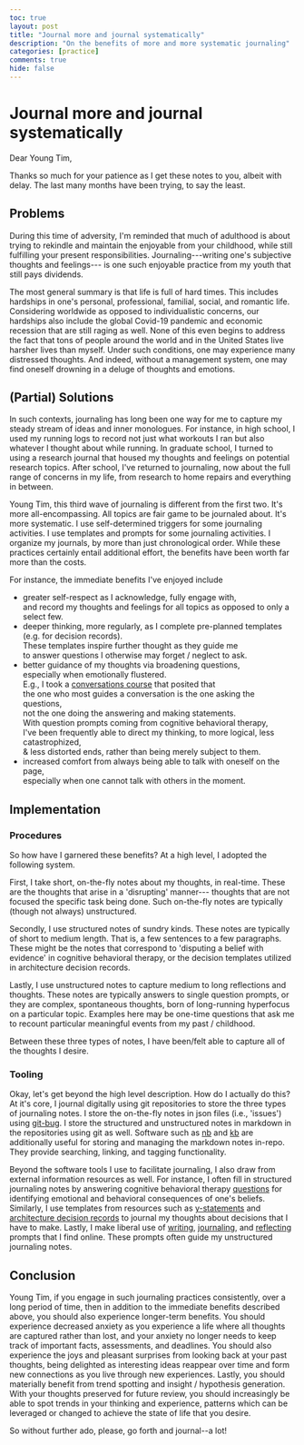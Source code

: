 ```yaml
---
toc: true
layout: post
title: "Journal more and journal systematically"
description: "On the benefits of more and more systematic journaling"
categories: [practice]
comments: true
hide: false
---
```

# Journal more and journal systematically

<!-- ## Outline

- problem:
  Life is full of hard times (in personal life, at wok, with family, etc.),
  a global pandemic is raging,
  and I have a rough childhood that needs addressing.
  Under such conditions I have many thoughts,
  and a systematic journaling habit is needed,
  and I need to make daily use of it to crystallize and capture my thoughts for
  refinement and addressing.
- context:
  longtime journaling since high school.
  running log + record of thoughts while running.
  transitioned into simply journaling about particular important topic matters:
  research, exercise,
- beneficial change: (strategy) adopting a colorful journaling system
- immediate benefits
- implementation:
  - on-the-fly thoughts in real-time
  - structured notes (short to medium) of sundry kinds
  - unstructured / non-standardly-structured (medium to long)
    reflections & thoughts
- tactics:
  - git (version control) + tooling (journaling niceties):
    - git-bug
    - nb
    - kb
  - sources of structure:
    - emotion prompts
      (to be filled in during the "C" of ABCDs of Cognitive Behavioral Therapy.)
      - https://www.therapistaid.com/therapy-worksheets/emotions/none
      - https://www.psychpoint.com/mental-health/worksheets/emotions-worksheets/
      - https://positivepsychology.com/emotion-wheel/
    - document [templates](https://timothyb0912.github.io/templates/)
    - writing/journaling/reflecting prompts
      - https://rendezvousmag.com/what-is-journaling/
      - https://lonerwolf.com/journaling/
      - https://www.verywellmind.com/the-benefits-of-journaling-for-stress-management-3144611
- long term benefits:
  - mental trend spotting -> insight / hypothesis generation
  - decreased anxiety in the present
    as thoughts are captured rather than lost
  - helpful reminders from past thoughts -->

Dear Young Tim,

Thanks so much for your patience as I get these notes to you,
albeit with delay.
The last many months have been trying, to say the least.

## Problems
During this time of adversity,
I'm reminded that much of adulthood is about trying to
rekindle and maintain the enjoyable from your childhood,
while still fulfilling your present responsibilities.
Journaling---writing one's subjective thoughts and feelings---
is one such enjoyable practice from my youth that still pays dividends.

The most general summary is that life is full of hard times.
This includes hardships in one's
personal, professional, familial, social, and romantic life.
Considering worldwide as opposed to individualistic concerns,
our hardships also include the global Covid-19 pandemic and
economic recession that are still raging as well.
None of this even begins to address the fact that
tons of people around the world and in the United States
live harsher lives than myself.
Under such conditions, one may experience many distressed thoughts.
And indeed, without a management system, one may find oneself
drowning in a deluge of thoughts and emotions.


## (Partial) Solutions
In such contexts,
journaling has long been one way for me to capture my steady
stream of ideas and inner monologues.
For instance, in high school,
I used my running logs to record not just what workouts I ran
but also whatever I thought about while running.
In graduate school, I turned to using a research journal that
housed my thoughts and feelings on potential research topics.
After school, I've returned to journaling,
now about the full range of concerns in my life,
from research to home repairs and everything in between.

Young Tim,
this third wave of journaling is different from the first two.
It's more all-encompassing.
All topics are fair game to be journaled about.
It's more systematic.
I use self-determined triggers for some journaling activities.
I use templates and prompts for some journaling activities.
I organize my journals, by more than just chronological order.
While these practices certainly entail additional effort,
the benefits have been worth far more than the costs.

For instance, the immediate benefits I've enjoyed include
- greater self-respect as I acknowledge, fully engage with,  
  and record my thoughts and feelings for all topics
  as opposed to only a select few.
- deeper thinking, more regularly, as I complete
  pre-planned templates (e.g. for decision records).  
  These templates inspire further thought as they guide me  
  to answer questions I otherwise may forget / neglect to ask.
- better guidance of my thoughts via broadening questions,  
  especially when emotionally flustered.  
  E.g., I took a [conversations course](https://www.udemy.com/course/build-better-relationships/) that posited that  
  the one who most guides a conversation is
  the one asking the questions,  
  not the one doing the answering and making statements.  
  With question prompts coming from
  cognitive behavioral therapy,  
  I've been frequently able to direct my thinking,
  to more logical, less catastrophized,  
  & less distorted ends,
  rather than being merely subject to them.
- increased comfort from always being able to talk with oneself
  on the page,  
  especially when one cannot talk with others in the moment.


## Implementation

### Procedures
So how have I garnered these benefits?
At a high level, I adopted the following system.

First, I take short, on-the-fly notes about my thoughts,
in real-time.
These are the thoughts that arise in a 'disrupting' manner---
thoughts that are not focused the specific task being done.
Such on-the-fly notes are typically (though not always)
unstructured.

Secondly, I use structured notes of sundry kinds.
These notes are typically of short to medium length.
That is, a few sentences to a few paragraphs.
These might be the notes that correspond to
'disputing a belief with evidence'
in cognitive behavioral therapy,
or the decision templates utilized in
architecture decision records.

Lastly, I use unstructured notes
to capture medium to long reflections and thoughts.
These notes are typically answers to single question prompts,
or they are complex, spontaneous thoughts,
born of long-running hyperfocus on a particular topic.
Examples here may be one-time questions that ask me to
recount particular meaningful events from my past / childhood.

Between these three types of notes,
I have been/felt able to capture all of the thoughts I desire.


### Tooling
Okay, let's get beyond the high level description.
How do I actually do this?
At it's core, I journal digitally using git repositories to
store the three types of journaling notes.
I store the on-the-fly notes in json files (i.e., 'issues')
using [git-bug](https://github.com/MichaelMure/git-bug).
I store the structured and unstructured notes in markdown in
the repositories using git as well.
Software such as [nb](https://xwmx.github.io/nb/) and
[kb](https://github.com/gnebbia/kb) are additionally useful
for storing and managing the markdown notes in-repo.
They provide searching, linking, and tagging functionality.

Beyond the software tools I use to facilitate journaling,
I also draw from external information resources as well.
For instance,
I often fill in structured journaling notes by answering
cognitive behavioral therapy [questions](https://positivepsychology.com/albert-ellis-abc-model-rebt-cbt/)
for identifying
emotional and behavioral consequences of one's beliefs.
Similarly, I use templates from resources such as [y-statements](https://www.infoq.com/articles/sustainable-architectural-design-decisions/)
and [architecture decision records](https://adr.github.io/) to journal my thoughts
about decisions that I have to make.
Lastly, I make liberal use of [writing](https://www.dreamerswriting.com/healing-writing-prompts/), [journaling](https://rendezvousmag.com/what-is-journaling/), and
[reflecting](https://spirithandbook.com/shadow-work-35-journal-prompts-for-deep-healing/) prompts that I find online.
These prompts often guide my unstructured journaling notes.


## Conclusion

Young Tim,
if you engage in such journaling practices consistently,
over a long period of time,
then in addition to the immediate benefits described above,
you should also experience longer-term benefits.
You should experience decreased anxiety as you experience
a life where all thoughts are captured rather than lost, and
your anxiety no longer needs to keep track of important facts,
assessments, and deadlines.
You should also experience the joys and pleasant surprises
from looking back at your past thoughts,
being delighted as interesting ideas reappear over time
and form new connections as you live through new experiences.
Lastly, you should materially benefit from trend spotting
and insight / hypothesis generation.
With your thoughts preserved for future review,
you should increasingly be able to spot trends in your
thinking and experience,
patterns which can be leveraged or changed
to achieve the state of life that you desire.

So without further ado, please, go forth and journal--a lot!
